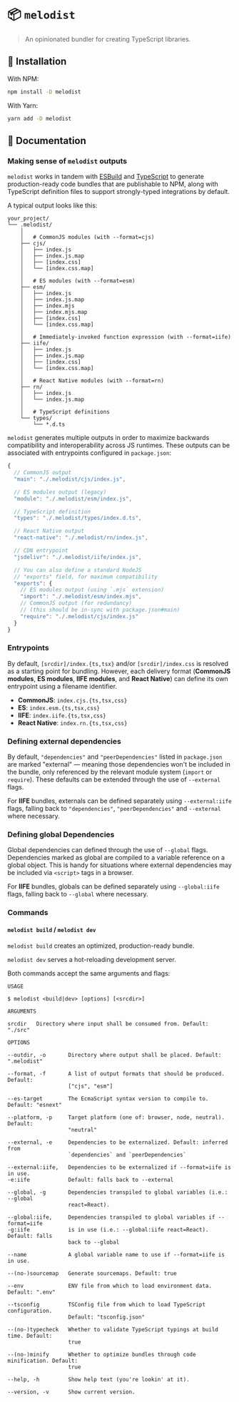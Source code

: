 # 📦 `melodist`

> An opinionated bundler for creating TypeScript libraries.

## 🔗 Installation

With NPM:

```zsh
npm install -D melodist
```

With Yarn:

```zsh
yarn add -D melodist
```

## 📖 Documentation

### Making sense of `melodist` outputs

`melodist` works in tandem with [ESBuild](https://esbuild.github.io/) and [TypeScript](https://www.typescriptlang.org/) to generate production-ready code bundles that are publishable to NPM, along with TypeScript definition files to support strongly-typed integrations by default.

A typical output looks like this:

```
your_project/
└── .melodist/
    │
    │   # CommonJS modules (with --format=cjs)
    ├── cjs/
    │   ├── index.js
    │   ├── index.js.map
    │   ├── [index.css]
    │   └── [index.css.map]
    │
    │   # ES modules (with --format=esm)
    ├── esm/
    │   ├── index.js
    │   ├── index.js.map
    │   ├── index.mjs
    │   ├── index.mjs.map
    │   ├── [index.css]
    │   └── [index.css.map]
    │
    │   # Immediately-invoked function expression (with --format=iife)
    ├── iife/
    │   ├── index.js
    │   ├── index.js.map
    │   ├── [index.css]
    │   └── [index.css.map]
    │
    │   # React Native modules (with --format=rn)
    ├── rn/
    │   ├── index.js
    │   └── index.js.map
    │
    │   # TypeScript definitions
    └── types/
        └── *.d.ts
```

`melodist` generates multiple outputs in order to maximize backwards compatibility and interoperability across JS runtimes. These outputs can be associated with entrypoints configured in `package.json`:

```js
{
  // CommonJS output
  "main": "./.melodist/cjs/index.js",

  // ES modules output (legacy)
  "module": "./.melodist/esm/index.js",

  // TypeScript definition
  "types": "./.melodist/types/index.d.ts",

  // React Native output
  "react-native": "./.melodist/rn/index.js",

  // CDN entrypoint
  "jsdelivr": "./.melodist/iife/index.js",

  // You can also define a standard NodeJS
  // "exports" field, for maximum compatibility
  "exports": {
    // ES modules output (using `.mjs` extension)
    "import": "./.melodist/esm/index.mjs",
    // CommonJS output (for redundancy)
    // (this should be in-sync with package.json#main)
    "require": "./.melodist/cjs/index.js"
  }
}
```

### Entrypoints

By default, `[srcdir]/index.{ts,tsx}` and/or `[srcdir]/index.css` is resolved as a starting point for bundling. However, each delivery format (**CommonJS modules**, **ES modules**, **IIFE modules**, and **React Native**) can define its own entrypoint using a filename identifier.

- **CommonJS**: `index.cjs.{ts,tsx,css}`
- **ES**: `index.esm.{ts,tsx,css}`
- **IIFE**: `index.iife.{ts,tsx,css}`
- **React Native**: `index.rn.{ts,tsx,css}`

### Defining external dependencies

By default, `"dependencies"` and `"peerDependencies"` listed in `package.json` are marked "external" — meaning those dependencies won't be included in the bundle, only referenced by the relevant module system (`import` or `require`). These defaults can be extended through the use of `--external` flags.

For **IIFE** bundles, externals can be defined separately using `--external:iife` flags, falling back to `"dependencies"`, `"peerDependencies"` and `--external` where necessary.

### Defining global Dependencies

Global dependencies can defined through the use of `--global` flags. Dependencies marked as global are compiled to a variable reference on a global object. This is handy for situations where external dependencies may be included via `<script>` tags in a browser.

For **IIFE** bundles, globals can be defined separately using `--global:iife` flags, falling back to `--global` where necessary.

### Commands

#### `melodist build` / `melodist dev`

`melodist build` creates an optimized, production-ready bundle.

`melodist dev` serves a hot-reloading development server.

Both commands accept the same arguments and flags:

```
USAGE

$ melodist <build|dev> [options] [<srcdir>]

ARGUMENTS

srcdir   Directory where input shall be consumed from. Default: "./src"

OPTIONS

--outdir, -o       Directory where output shall be placed. Default: ".melodist"

--format, -f       A list of output formats that should be produced. Default:
                   ["cjs", "esm"]

--es-target        The EcmaScript syntax version to compile to. Default: "esnext"

--platform, -p     Target platform (one of: browser, node, neutral). Default:
                   "neutral"

--external, -e     Dependencies to be externalized. Default: inferred from
                   `dependencies` and `peerDependencies`

--external:iife,   Dependencies to be externalized if --format=iife is in use.
-e:iife            Default: falls back to --external

--global, -g       Dependencies transpiled to global variables (i.e.: --global
                   react=React).

--global:iife,     Dependencies transpiled to global variables if --format=iife
-g:iife            is in use (i.e.: --global:iife react=React). Default: falls
                   back to --global

--name             A global variable name to use if --format=iife is in use.

--(no-)sourcemap   Generate sourcemaps. Default: true

--env              ENV file from which to load environment data. Default: ".env"

--tsconfig         TSConfig file from which to load TypeScript configuration.
                   Default: "tsconfig.json"

--(no-)typecheck   Whether to validate TypeScript typings at build time. Default:
                   true

--(no-)minify      Whether to optimize bundles through code minification. Default:
                   true

--help, -h         Show help text (you're lookin' at it).

--version, -v      Show current version.
```
